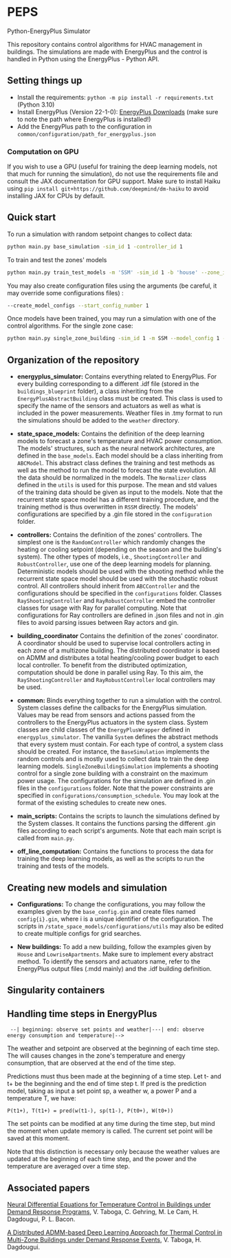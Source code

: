 # PEPS
Python-EnergyPlus Simulator

This repository contains control algorithms for HVAC management in buildings. The simulations are made with EnergyPlus and the control is handled in Python using the EnergyPlus - Python API.

## Setting things up

- Install the requirements: `python -m pip install -r requirements.txt` (Python 3.10)
- Install EnergyPlus (Version 22-1-0): [EnergyPlus Downloads](https://energyplus.net/downloads) (make sure to note the path where EnergyPlus is installed!)
- Add the EnergyPlus path to the configuration in `common/configuration/path_for_energyplus.json`

### Computation on GPU
If you wish to use a GPU (useful for training the deep learning models, not that much for running the simulation), do not use the requirements file and consult the JAX documentation for GPU support. Make sure to install Haiku using `pip install git+https://github.com/deepmind/dm-haiku` to avoid installing JAX for CPUs by default.

## Quick start

To run a simulation with random setpoint changes to collect data:

```bash
python main.py base_simulation -sim_id 1 -controller_id 1
```

To train and test the zones' models

```bash 
python main.py train_test_models -m 'SSM' -sim_id 1 -b 'house' --zone_id 0 --base_config 1 --training --training_config 1 --test --test_config 1 --model_configs 1 2 --processing_data --processing_data_config 1
```

You may also create configuration files using the arguments (be careful, it may override some configurations files) :

```bash
--create_model_configs --start_config_number 1
```

Once models have been trained, you may run a simulation with one of the control algorithms. For the single zone case:
 
```bash
python main.py single_zone_building -sim_id 1 -m SSM --model_config 1 -c ShootingController --controller_config 1 --training_config 1
```

## Organization of the repository

- **energyplus_simulator:** Contains everything related to EnergyPlus. For every building corresponding to a different .idf file (stored in the `buildings_blueprint` folder), a class inheriting from the `EnergyPlusAbstractBuilding` class must be created. This class is used to specify the name of the sensors and actuators as well as what is included in the power measurements. Weather files in .tmy format to run the simulations should be added to the `weather` directory.

- **state_space_models:** Contains the definition of the deep learning models to forecast a zone's temperature and HVAC power consumption. The models' structures, such as the neural network architectures, are defined in the `base_models`. Each model should be a class inheriting from `ABCModel`. This abstract class defines the training and test methods as well as the method to run the model to forecast the state evolution. All the data should be normalized in the models. The `Normalizer` class defined in the `utils` is used for this purpose. The mean and std values of the training data should be given as input to the models. Note that the recurrent state space model has a different training procedure, and the training method is thus overwritten in `RSSM` directly. The models' configurations are specified by a .gin file stored in the `configuration` folder.

- **controllers:** Contains the definition of the zones' controllers. The simplest one is the `RandomController` which randomly changes the heating or cooling setpoint (depending on the season and the building's system). The other types of models, i.e., `ShootingController` and `RobustController`, use one of the deep learning models for planning. Deterministic models should be used with the shooting method while the recurrent state space model should be used with the stochastic robust control. All controllers should inherit from `ABCController` and the configurations should be specified in the `configurations` folder. Classes `RayShootingController` and `RayRobustController` embed the controller classes for usage with Ray for parallel computing. Note that configurations for Ray controllers are defined in .json files and not in .gin files to avoid parsing issues between Ray actors and gin.

 - **building_coordinator** Contains the definition of the zones' coordinator. A coordinator should be used to supervise local controllers acting in each zone of a multizone building. The distributed coordinator is based on ADMM and distributes a total heating/cooling power budget to each local controller. To benefit from the distributed optimization, computation should be done in parallel using Ray. To this aim, the `RayShootingController` and `RayRobustController` local controllers may be used.

- **common:** Binds everything together to run a simulation with the control. System classes define the callbacks for the EnergyPlus simulation. Values may be read from sensors and actions passed from the controllers to the EnergyPlus actuators in the system class. System classes are child classes of the `EnergyPlusWrapper` defined in `energyplus_simulator`. The vanilla `System` defines the abstract methods that every system must contain. For each type of control, a system class should be created. For instance, the `BaseSimulation` implements the random controls and is mostly used to collect data to train the deep learning models. `SingleZoneBuildingSimulation` implements a shooting control for a single zone building with a constraint on the maximum power usage. The configurations for the simulation are defined in .gin files in the `configurations` folder. Note that the power constraints are specified in `configurations/consumption_schedule`. You may look at the format of the existing schedules to create new ones.

- **main_scripts:** Contains the scripts to launch the simulations defined by the System classes. It contains the functions parsing the different .gin files according to each script's arguments. Note that each main script is called from `main.py`.

- **off_line_computation:** Contains the functions to process the data for training the deep learning models, as well as the scripts to run the training and tests of the models.

## Creating new models and simulation

- **Configurations:** To change the configurations, you may follow the examples given by the `base_config.gin` and create files named `config{i}.gin`, where i is a unique identifier of the configuration. The scripts in `/state_space_models/configurations/utils` may also be edited to create multiple configs for grid searches.

- **New buildings:** To add a new building, follow the examples given by `House` and `LowriseApartments`. Make sure to implement every abstract method. To identify the sensors and actuators name, refer to the EnergyPlus output files (.mdd mainly) and the .idf building definition.

## Singularity containers

## Handling time steps in EnergyPlus

```  --| beginning: observe set points and weather|---| end: observe energy consumption and temperature|--> ```

The weather and setpoint are observed at the beginning of each time step. 
The will causes changes in the zone's temperature and energy consumption, that are observed at the end of the time step.

Predictions must thus been made at the beginning of a time step. Let t- and t+ be the beginning and the end of time step t.
If pred is the prediction model, taking as input a set point sp, a weather w, a power P and a temperature T, we have:

```P(t1+), T(t1+) = pred(w(t1-), sp(t1-), P(t0+), W(t0+))```

The set points can be modified at any time during the time step, but mind the moment when update memory is called.
The current set point will be saved at this moment.

Note that this distinction is necessary only because the weather values are updated at the beginning of each time step,
and the power and the temperature are averaged over a time step.

## Associated papers

[Neural Differential Equations for Temperature Control in Buildings under Demand Response Programs](https://www.sciencedirect.com/science/article/pii/S030626192400816X), V. Taboga, C. Gehring, M. Le Cam, H. Dagdougui, P. L. Bacon.

[A Distributed ADMM-based Deep Learning Approach for Thermal Control in Multi-Zone Buildings under Demand Response Events](https://arxiv.org/abs/2312.05073), V. Taboga, H. Dagdougui.


